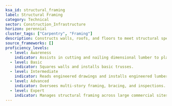 ```yaml
---
ksa_id: structural_framing
label: Structural Framing
category: Technical
sector: Construction_Infrastructure
horizon: perennial
cluster_tags: ["Carpentry", "Framing"]
description: Constructs walls, roofs, and floors to meet structural specifications and building codes.
source_frameworks: []
proficiency_levels:
  - level: Awareness
    indicator: Assists in cutting and nailing dimensional lumber to plans.
  - level: Basic
    indicator: Squares walls and installs basic trusses.
  - level: Intermediate
    indicator: Reads engineered drawings and installs engineered lumber products.
  - level: Advanced
    indicator: Oversees multi‑story framing, bracing, and inspections.
  - level: Expert
    indicator: Manages structural framing across large commercial sites and trains framing crews.
---
```

